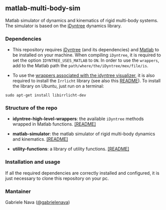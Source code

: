 ## matlab-multi-body-sim

Matlab simulator of dynamics and kinematics of rigid multi-body systems. The simulator is based on the [iDyntree](https://github.com/robotology/idyntree) dynamics library.

### Dependencies

- This repository requires [iDyntree](https://github.com/robotology/idyntree) (and its dependencies) and [Matlab](https://it.mathworks.com/products/matlab.html) to be installed on your machine. When compiling `iDyntree`, it is required to set the option `IDYNTREE_USES_MATLAB` to `ON`. In order to use the `wrappers`, add to the Matlab path the `path/where/the/iDyntree/mex/file/is`. 

- To use the [wrappers associated with the idyntree visualizer](https://github.com/gabrielenava/matlab-multi-body-sim/blob/master/idyntree-high-level-wrappers/idyn_initializeVisualizer.m), it is also required to install the `Irrlicht` library (see also this [README](idyntree-high-level-wrappers#visualizer-class)). To install the library on Ubuntu, just run on a terminal:

```
sudo apt-get install libirrlicht-dev
```

### Structure of the repo

- **idyntree-high-level-wrappers**: the available `iDyntree` methods wrapped in Matlab functions. [[README]](idyntree-high-level-wrappers/README.md)

- **matlab-simulator**: the matlab simulator of rigid multi-body dynamics and kinematics. [[README]](matlab-simulator/README.md)

- **utility-functions**: a library of utility functions. [[README]](utility-functions/README.md)

### Installation and usage

If all the required dependencies are correctly installed and configured, it is just necessary to clone this repository on your pc. 

### Mantainer

Gabriele Nava ([@gabrielenava](https://github.com/gabrielenava))

